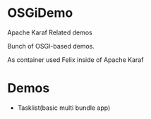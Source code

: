 # OSGiDemo
Apache Karaf Related demos


Bunch of OSGI-based demos.

As container used Felix inside of Apache Karaf

# Demos
- Tasklist(basic multi bundle app)

